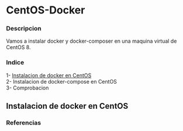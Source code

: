 # CentOS-Docker
### Descripcion
Vamos a instalar docker y docker-composer en una maquina virtual de CentOS 8.
### Indice
1- [Instalacion de docker en CentOS](##docker)  
2- Instalacion de docker-compose en CentOS  
3- Comprobacion
<a name="docker"></a>
## Instalacion de docker en CentOS
### Referencias
